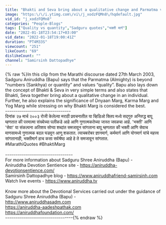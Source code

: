 ```yaml
---
title: "Bhakti and Seva bring about a qualitative change and Parmatma values quality, says #AniruddhaBapu"
image: "https:\/\/i.ytimg.com\/vi\/j_xodzFQMn8\/hqdefault.jpg"
vid_id: "j_xodzFQMn8"
categories: "People-Blogs"
tags: ["Quality vs quantity","Sadguru quotes","भक्ती मार्ग"]
date: "2022-01-18T23:54:17+03:00"
vid_date: "2022-01-18T19:00:41Z"
duration: "PT4M33S"
viewcount: "251"
likeCount: "69"
dislikeCount: ""
channel: "Samirsinh Dattopadhye"
---
```

{% raw %}In this clip from the Marathi discourse dated 27th March 2003, Sadguru Aniruddha (Bapu) says that the Parmatma (Almighty) is beyond “numbers (Sankhya) or quantity” and values “quality”. Bapu also lays down the concept of Bhakti &amp; Seva in very simple terms and also states that Bhakti, Seva together bring about a qualitative change in an individual. Further, he also explains the significance of Dnyaan Marg, Karma Marg and Yog Marg while stressing on why Bhakti Marg is considered the best.<br />---------------------------------<br />दिनांक २७ मार्च २००३ रोजी केलेल्या मराठी प्रवचनातील या व्हिडिओ क्लिप मध्ये सद्गुरु अनिरुद्ध बापू म्हणतात की परमात्मा संख्येच्या पलीकडे आहे आणि गुणात्मकतेच्या जास्त जवळचा आहे. 'भक्ती' आणि 'सेवा' या संकल्पना अतिशय सोप्या शब्दांत समजावून सांगताना बापू म्हणतात की भक्ती आणि सेवाच माणसामध्ये गुणात्मक बदल घडवून आणू शकतात. त्याचबरोबर ज्ञानमार्ग, कर्ममार्ग आणि योगमार्ग यांचे महत्त्व सांगतानाही, भक्तीमार्ग हाच कसा सर्वश्रेष्ठ आहे हे ते समजावून सांगतात.<br />#MarathiQuotes #BhaktiMarg<br /><br />----------------------------------<br />For more information about Sadguru Shree Aniruddha (Bapu) -<br />Aniruddha Devotion Sentience site - <a rel="nofollow" target="blank" href="https://aniruddha-devotionsentience.com/">https://aniruddha-devotionsentience.com/</a><br />Samirsinh Dattopadhye blog - <a rel="nofollow" target="blank" href="https://www.aniruddhafriend-samirsinh.com">https://www.aniruddhafriend-samirsinh.com</a><br />Watch live events - <a rel="nofollow" target="blank" href="https://www.aniruddha.tv">https://www.aniruddha.tv</a><br /><br />Know more about the Devotional Services carried out under the guidance of Sadguru Shree Aniruddha (Bapu) - <br /><a rel="nofollow" target="blank" href="http://www.aniruddhasadm.com">http://www.aniruddhasadm.com</a><br /><a rel="nofollow" target="blank" href="https://aniruddha-aadeshpathak.com">https://aniruddha-aadeshpathak.com</a>    <br /><a rel="nofollow" target="blank" href="https://aniruddhafoundation.com/">https://aniruddhafoundation.com/</a>     <br />----------------------------------{% endraw %}
